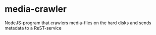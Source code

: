 media-crawler
=============

NodeJS-program that crawlers media-files on the hard disks and sends metadata to a ReST-service
